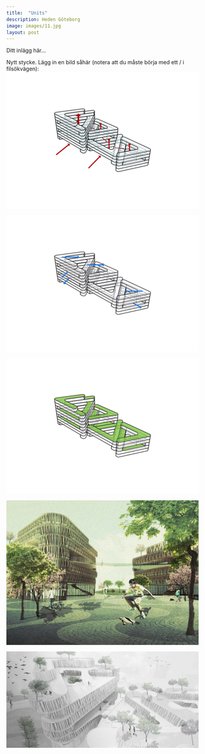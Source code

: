 ```yaml
---
title:  "Units"
description: Heden Göteborg
image: images/11.jpg
layout: post
---
```

Ditt inlägg här...

Nytt stycke. Lägg in en bild såhär (notera att du måste börja med ett / i filsökvägen):
![Bildbeskrivning](/images/12.jpg)

![Bildbeskrivning](/images/14.jpg)

![Bildbeskrivning](/images/13.jpg)

![Bildbeskrivning](/images/18.jpg)

![Bildbeskrivning](/images/16.jpg)

